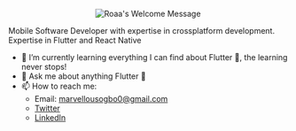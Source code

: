 <p align="center">
		<img alt="Roaa's Welcome Message"
			 src="https://readme-typing-svg.herokuapp.com?size=30&background=45E5FF00&center=true&vCenter=true&lines=%F0%9F%91%8B%F0%9F%8F%BC+Hi+there!+I'm+Marvel">
  <br />
</p>

Mobile Software Developer with expertise in crossplatform development. Expertise in Flutter and React Native

- 🌱 I’m currently learning everything I can find about Flutter 💙, the learning never stops!
- 💬 Ask me about anything Flutter 💙
- 📫 How to reach me:
  - Email: marvellousogbo0@gmail.com
  - [Twitter](https://x.com/bluemarvel001)
  - [LinkedIn](https://www.linkedin.com/in/ogbo-marvellous/)
